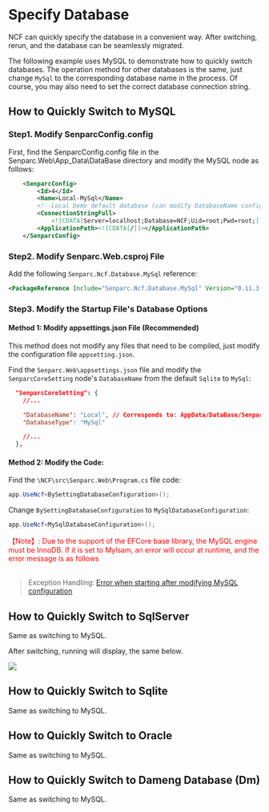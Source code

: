 # Specify Database

NCF can quickly specify the database in a convenient way. After switching, rerun, and the database can be seamlessly migrated.

The following example uses MySQL to demonstrate how to quickly switch databases. The operation method for other databases is the same, just change `MySql` to the corresponding database name in the process. Of course, you may also need to set the correct database connection string.

## How to Quickly Switch to MySQL

### Step1. Modify SenparcConfig.config

First, find the SenparcConfig.config file in the Senparc.Web\App_Data\DataBase directory and modify the MySQL node as follows:

```xml
	<SenparcConfig>
		<Id>4</Id>
		<Name>Local-MySql</Name>
		<!--Local Demo default database (can modify DatabaseName configuration in appsettings.json)-->
		<ConnectionStringFull>
			<![CDATA[Server=localhost;Database=NCF;Uid=root;Pwd=root;]]></ConnectionStringFull>
		<ApplicationPath><![CDATA[/]]></ApplicationPath>
	</SenparcConfig>
```

### Step2. Modify Senparc.Web.csproj File

Add the following `Senparc.Ncf.Database.MySql` reference:

```xml
<PackageReference Include="Senparc.Ncf.Database.MySql" Version="0.11.3-beta7" />
```

### Step3. Modify the Startup File's Database Options

#### Method 1: Modify appsettings.json File (Recommended)

This method does not modify any files that need to be compiled, just modify the configuration file `appsetting.json`.

Find the `Senparc.Web\appsettings.json` file and modify the `SenparcCoreSetting` node's `DatabaseName` from the default `Sqlite` to `MySql`:

```json
  "SenparcCoreSetting": {
	//...

    "DatabaseName": "Local", // Corresponds to: AppData/DataBase/SenparcConfig.config, the Name prefix of the database connection to be used in the <SenparcConfig> node
    "DatabaseType": "MySql"

	//...
  },
```

#### Method 2: Modify the Code:

Find the `\NCF\src\Senparc.Web\Program.cs` file code:

```csharp
app.UseNcf<BySettingDatabaseConfiguration>();
```

Change `BySettingDatabaseConfiguration` to `MySqlDatabaseConfiguration`:

```csharp
app.UseNcf<MySqlDatabaseConfiguration>();
```

<div style="color:red">【Note】: Due to the support of the EFCore base library, the MySQL engine must be InnoDB. If it is set to Mylsam, an error will occur at runtime, and the error message is as follows</div><br/>

> Exception Handling: [Error when starting after modifying MySQL configuration](/start/qa/common_problem.html)

## How to Quickly Switch to SqlServer

Same as switching to MySQL.

After switching, running will display, the same below.

<img src="./images/switch-sqlserver1.png" />

## How to Quickly Switch to Sqlite

Same as switching to MySQL.

## How to Quickly Switch to Oracle

Same as switching to MySQL.

## How to Quickly Switch to Dameng Database (Dm)

Same as switching to MySQL.
